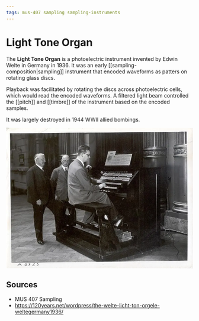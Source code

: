 ```yaml
---
tags: mus-407 sampling sampling-instruments
---
```


# Light Tone Organ

The **Light Tone Organ** is a photoelectric instrument invented by Edwin Welte in Germany in 1936. It was an early [[sampling-composition|sampling]] instrument that encoded waveforms as patters on rotating glass discs.

Playback was facilitated by rotating the discs across photoelectric cells, which would read the encoded waveforms. A filtered light beam controlled the [[pitch]] and [[timbre]] of the instrument based on the encoded samples.

It was largely destroyed in 1944 WWII allied bombings.

![Light tone organ](../attachments/light-tone-organ.png)

## Sources

- MUS 407 Sampling
- <https://120years.net/wordpress/the-welte-licht-ton-orgele-weltegermany1936/>
